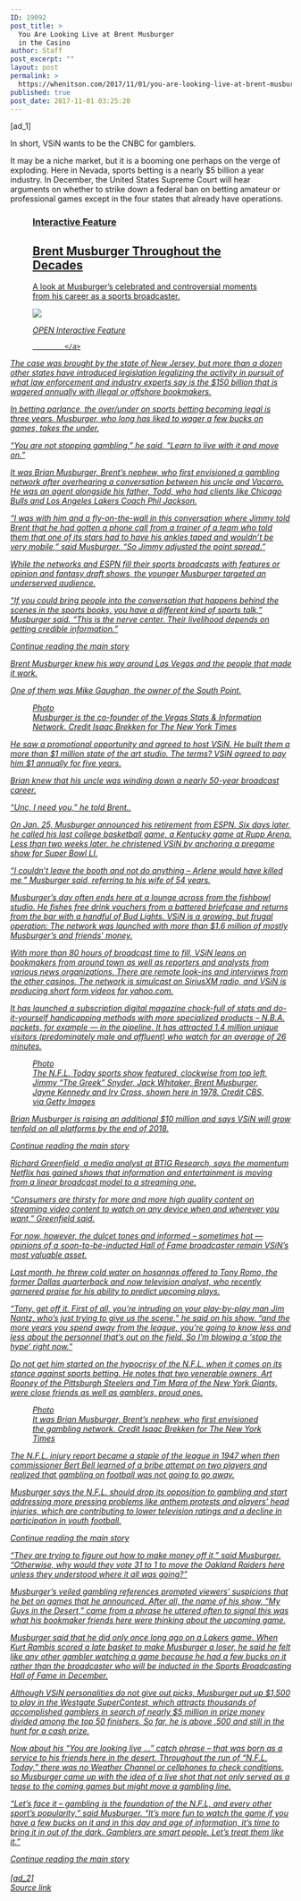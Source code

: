 ```yaml
---
ID: 19092
post_title: >
  You Are Looking Live at Brent Musburger
  in the Casino
author: Staff
post_excerpt: ""
layout: post
permalink: >
  https://whenitson.com/2017/11/01/you-are-looking-live-at-brent-musburger-in-the-casino/
published: true
post_date: 2017-11-01 03:25:20
---
```

 [ad_1]
<br><div>
        <p class="story-body-text story-content" data-para-count="49" data-total-count="1638" id="story-continues-4">In short, VSiN wants to be the CNBC for gamblers.</p><p class="story-body-text story-content" data-para-count="357" data-total-count="1995">It may be a niche market, but it is a booming one perhaps on the verge of exploding. Here in Nevada, sports betting is a nearly $5 billion a year industry. In December, the United States Supreme Court will hear arguments on whether to strike down a federal ban on betting amateur or professional games except in the four states that already have operations.</p> <figure id="01musbergerlisty" class="interactive promo  layout-large"><a href="https://www.nytimes.com/interactive/2017/10/31/sports/01musbergerlisty.html">
                <figcaption class="interactive-caption"><h3 class="interactive-kicker">
                Interactive Feature            </h3>
                        <h2 class="interactive-headline">
                Brent Musburger Throughout the Decades            </h2>
            <p class="interactive-summary">
                A look at Musburger’s celebrated and controversial moments from his career as a sports broadcaster.            </p>
        </figcaption><div class="interactive-image-container">
            <div class="interactive-image">
                <img src="https://static01.nyt.com/images/2017/10/31/sports/31musberger3/31musberger3-master495.jpg"/></div>
            <p>
                <i class="icon sprite-icon interactive-overlay-icon"/>
                                <span class="interactive-overlay-text">
                    OPEN Interactive Feature                </span>
                            </p>
        </div>

            </a>
</figure><p class="story-body-text story-content" data-para-count="277" data-total-count="2272">The case was brought by the state of New Jersey, but more than a dozen other states have introduced legislation legalizing the activity in pursuit of what law enforcement and industry experts say is the $150 billion that is wagered annually with illegal or offshore bookmakers.</p><p class="story-body-text story-content" data-para-count="162" data-total-count="2434">In betting parlance, the over/under on sports betting becoming legal is three years. Musburger, who long has liked to wager a few bucks on games, takes the under.</p><p class="story-body-text story-content" data-para-count="86" data-total-count="2520">“You are not stopping gambling,” he said. “Learn to live with it and move on.”</p><p class="story-body-text story-content" data-para-count="267" data-total-count="2787">It was Brian Musburger, Brent’s nephew, who first envisioned a gambling network after overhearing a conversation between his uncle and Vacarro. He was an agent alongside his father, Todd, who had clients like Chicago Bulls and Los Angeles Lakers Coach Phil Jackson.</p><p class="story-body-text story-content" data-para-count="297" data-total-count="3084">“I was with him and a fly-on-the-wall in this conversation where Jimmy told Brent that he had gotten a phone call from a trainer of a team who told them that one of its stars had to have his ankles taped and wouldn’t be very mobile,” said Musburger. “So Jimmy adjusted the point spread.”</p><p class="story-body-text story-content" data-para-count="162" data-total-count="3246">While the networks and ESPN fill their sports broadcasts with features or opinion and fantasy draft shows, the younger Musburger targeted an underserved audience.</p><p class="story-body-text story-content" data-para-count="253" data-total-count="3499">“If you could bring people into the conversation that happens behind the scenes in the sports books, you have a different kind of sports talk,” Musburger said. “This is the nerve center. Their livelihood depends on getting credible information.”</p><div id="story-ad-2" class="story-ad ad ad-placeholder nocontent robots-nocontent ">
    
Continue reading the main story
</div>
<p class="story-body-text story-content" data-para-count="79" data-total-count="3578" id="story-continues-5">Brent Musburger knew his way around Las Vegas and the people that made it work.</p><p class="story-body-text story-content" data-para-count="59" data-total-count="3637">One of them was Mike Gaughan, the owner of the South Point.</p><figure id="media-100000005525008" class="media photo embedded layout-large-horizontal media-100000005525008 ratio-tall" data-media-action="modal" itemprop="associatedMedia" itemscope="" itemid="https://static01.nyt.com/images/2017/11/01/sports/01MUSBURGERweb2/01MUSBERGERweb2-master675.jpg" itemtype="http://schema.org/ImageObject" aria-label="media" role="group"><span class="visually-hidden">Photo</span>
    <div class="image">
            <img src="https://static01.nyt.com/images/2017/11/01/sports/01MUSBURGERweb2/01MUSBERGERweb2-master675.jpg" alt="" class="media-viewer-candidate" data-mediaviewer-src="https://static01.nyt.com/images/2017/11/01/sports/01MUSBURGERweb2/01MUSBERGERweb2-superJumbo.jpg" data-mediaviewer-caption="Musburger is the co-founder of the Vegas Stats &amp; Information Network." data-mediaviewer-credit="Isaac Brekken for The New York Times" itemprop="url" itemid="https://static01.nyt.com/images/2017/11/01/sports/01MUSBURGERweb2/01MUSBERGERweb2-master675.jpg"/><meta itemprop="height" content="450"/><meta itemprop="width" content="675"/></div>
        <figcaption class="caption" itemprop="caption description"><span class="caption-text">Musburger is the co-founder of the Vegas Stats & Information Network.</span>
                        <span class="credit" itemprop="copyrightHolder">
            <span class="visually-hidden">Credit</span>
            Isaac Brekken for The New York Times        </span>
            </figcaption></figure><p class="story-body-text story-content" data-para-count="181" data-total-count="3818">He saw a promotional opportunity and agreed to host VSiN. He built them a more than $1 million state of the art studio. The terms? VSiN agreed to pay him $1 annually for five years.</p><p class="story-body-text story-content" data-para-count="77" data-total-count="3895">Brian knew that his uncle was winding down a nearly 50-year broadcast career.</p><p class="story-body-text story-content" data-para-count="38" data-total-count="3933">“Unc, I need you,” he told Brent..</p><p class="story-body-text story-content" data-para-count="241" data-total-count="4174">On Jan. 25, Musburger announced his retirement from ESPN. Six days later, he called his last college basketball game, a Kentucky game at Rupp Arena. Less than two weeks later, he christened VSiN by anchoring a pregame show for Super Bowl LI.</p><p class="story-body-text story-content" data-para-count="138" data-total-count="4312">“I couldn’t leave the booth and not do anything – Arlene would have killed me,” Musburger said, referring to his wife of 54 years.</p><p class="story-body-text story-content" data-para-count="329" data-total-count="4641">Musburger’s day often ends here at a lounge across from the fishbowl studio. He fishes free drink vouchers from a battered briefcase and returns from the bar with a handful of Bud Lights. VSiN is a growing, but frugal operation: The network was launched with more than $1.6 million of mostly Musburger’s and friends’ money.</p><p class="story-body-text story-content" data-para-count="323" data-total-count="4964">With more than 80 hours of broadcast time to fill, VSiN leans on bookmakers from around town as well as reporters and analysts from various news organizations. There are remote look-ins and interviews from the other casinos. The network is simulcast on SiriusXM radio, and VSiN is producing short form videos for yahoo.com.</p><p class="story-body-text story-content" data-para-count="310" data-total-count="5274">It has launched a subscription digital magazine chock-full of stats and do-it-yourself handicapping methods with more specialized products – N.B.A. packets, for example — in the pipeline. It has attracted 1.4 million unique visitors (predominately male and affluent) who watch for an average of 26 minutes.</p><figure id="media-100000005525011" class="media photo embedded layout-large-vertical media-100000005525011" data-media-action="modal" itemprop="associatedMedia" itemscope="" itemid="https://static01.nyt.com/images/2017/11/01/sports/01MUSBURGERweb3/01MUSBERGERweb3-blog427.jpg" itemtype="http://schema.org/ImageObject" aria-label="media" role="group"><span class="visually-hidden">Photo</span>
    <div class="image">
            <img src="https://static01.nyt.com/images/2017/11/01/sports/01MUSBURGERweb3/01MUSBERGERweb3-blog427.jpg" alt="" class="media-viewer-candidate" data-mediaviewer-src="https://static01.nyt.com/images/2017/11/01/sports/01MUSBURGERweb3/01MUSBERGERweb3-superJumbo.jpg" data-mediaviewer-caption="The N.F.L. Today sports show featured, clockwise from top left, Jimmy &ldquo;The Greek&rdquo; Snyder, Jack Whitaker, Brent Musburger, Jayne Kennedy and Irv Cross, shown here in 1978." data-mediaviewer-credit="CBS, via Getty Images" itemprop="url" itemid="https://static01.nyt.com/images/2017/11/01/sports/01MUSBURGERweb3/01MUSBERGERweb3-blog427.jpg"/><meta itemprop="height" content="625"/><meta itemprop="width" content="427"/></div>
        <figcaption class="caption" itemprop="caption description"><span class="caption-text">The N.F.L. Today sports show featured, clockwise from top left, Jimmy “The Greek” Snyder, Jack Whitaker, Brent Musburger, Jayne Kennedy and Irv Cross, shown here in 1978.</span>
                        <span class="credit" itemprop="copyrightHolder">
            <span class="visually-hidden">Credit</span>
            CBS, via Getty Images        </span>
            </figcaption></figure><p class="story-body-text story-content" data-para-count="121" data-total-count="5395">Brian Musburger is raising an additional $10 million and says VSiN will grow tenfold on all platforms by the end of 2018.</p><div id="story-ad-3" class="story-ad ad ad-placeholder nocontent robots-nocontent ">
    
Continue reading the main story
</div>
<p class="story-body-text story-content" data-para-count="191" data-total-count="5586" id="story-continues-6">Richard Greenfield, a media analyst at BTIG Research, says the momentum Netflix has gained shows that information and entertainment is moving from a linear broadcast model to a streaming one.</p><p class="story-body-text story-content" data-para-count="161" data-total-count="5747">“Consumers are thirsty for more and more high quality content on streaming video content to watch on any device when and wherever you want,” Greenfield said.</p>

<p class="story-body-text story-content" data-para-count="165" data-total-count="5912">For now, however, the dulcet tones and informed – sometimes hot — opinions of a soon-to-be-inducted Hall of Fame broadcaster remain VSiN’s most valuable asset.</p><p class="story-body-text story-content" data-para-count="195" data-total-count="6107">Last month, he threw cold water on hosannas offered to Tony Romo, the former Dallas quarterback and now television analyst, who recently garnered praise for his ability to predict upcoming plays.</p><p class="story-body-text story-content" data-para-count="346" data-total-count="6453">“Tony, get off it. First of all, you’re intruding on your play-by-play man Jim Nantz, who’s just trying to give us the scene,” he said on his show. “and the more years you spend away from the league, you’re going to know less and less about the personnel that’s out on the field. So I’m blowing a ‘stop the hype’ right now.”</p><p class="story-body-text story-content" data-para-count="268" data-total-count="6721">Do not get him started on the hypocrisy of the N.F.L. when it comes on its stance against sports betting. He notes that two venerable owners, Art Rooney of the Pittsburgh Steelers and Tim Mara of the New York Giants, were close friends as well as gamblers, proud ones.</p><figure id="media-100000005525010" class="media photo embedded layout-large-horizontal media-100000005525010 ratio-tall" data-media-action="modal" itemprop="associatedMedia" itemscope="" itemid="https://static01.nyt.com/images/2017/11/01/sports/01MUSBURGERweb4/01MUSBERGERweb4-master675.jpg" itemtype="http://schema.org/ImageObject" aria-label="media" role="group"><span class="visually-hidden">Photo</span>
    <div class="image">
            <img src="https://static01.nyt.com/images/2017/11/01/sports/01MUSBURGERweb4/01MUSBERGERweb4-master675.jpg" alt="" class="media-viewer-candidate" data-mediaviewer-src="https://static01.nyt.com/images/2017/11/01/sports/01MUSBURGERweb4/01MUSBERGERweb4-superJumbo.jpg" data-mediaviewer-caption="It was Brian Musburger, Brent’s nephew, who first envisioned the gambling network." data-mediaviewer-credit="Isaac Brekken for The New York Times" itemprop="url" itemid="https://static01.nyt.com/images/2017/11/01/sports/01MUSBURGERweb4/01MUSBERGERweb4-master675.jpg"/><meta itemprop="height" content="450"/><meta itemprop="width" content="675"/></div>
        <figcaption class="caption" itemprop="caption description"><span class="caption-text">It was Brian Musburger, Brent’s nephew, who first envisioned the gambling network.</span>
                        <span class="credit" itemprop="copyrightHolder">
            <span class="visually-hidden">Credit</span>
            Isaac Brekken for The New York Times        </span>
            </figcaption></figure><p class="story-body-text story-content" data-para-count="202" data-total-count="6923">The N.F.L. injury report became a staple of the league in 1947 when then commissioner Bert Bell learned of a bribe attempt on two players and realized that gambling on football was not going to go away.</p><p class="story-body-text story-content" data-para-count="260" data-total-count="7183">Musburger says the N.F.L. should drop its opposition to gambling and start addressing more pressing problems like anthem protests and players’ head injuries, which are contributing to lower television ratings and a decline in participation in youth football.</p><div id="story-ad-4" class="story-ad ad ad-placeholder nocontent robots-nocontent ">
    
Continue reading the main story
</div>
<p class="story-body-text story-content" data-para-count="202" data-total-count="7385" id="story-continues-7">“They are trying to figure out how to make money off it,” said Musburger. “Otherwise, why would they vote 31 to 1 to move the Oakland Raiders here unless they understood where it all was going?”</p><p class="story-body-text story-content" data-para-count="299" data-total-count="7684">Musburger’s veiled gambling references prompted viewers’ suspicions that he bet on games that he announced. After all, the name of his show, “My Guys in the Desert,” came from a phrase he uttered often to signal this was what his bookmaker friends here were thinking about the upcoming game.</p><p class="story-body-text story-content" data-para-count="318" data-total-count="8002">Musburger said that he did only once long ago on a Lakers game. When Kurt Rambis scored a late basket to make Musburger a loser, he said he felt like any other gambler watching a game because he had a few bucks on it rather than the broadcaster who will be inducted in the Sports Broadcasting Hall of Fame in December.</p><p class="story-body-text story-content" data-para-count="309" data-total-count="8311">Although VSiN personalities do not give out picks, Musburger put up $1,500 to play in the Westgate SuperContest, which attracts thousands of accomplished gamblers in search of nearly $5 million in prize money divided among the top 50 finishers. So far, he is above .500 and still in the hunt for a cash prize.</p><p class="story-body-text story-content" data-para-count="363" data-total-count="8674">Now about his “You are looking live ...” catch phrase – that was born as a service to his friends here in the desert. Throughout the run of “N.F.L. Today,” there was no Weather Channel or cellphones to check conditions, so Musburger came up with the idea of a live shot that not only served as a tease to the coming games but might move a gambling line.</p><p class="story-body-text story-content" data-para-count="329" data-total-count="9003">“Let’s face it – gambling is the foundation of the N.F.L, and every other sport’s popularity,” said Musburger. “It’s more fun to watch the game if you have a few bucks on it and in this day and age of information, it’s time to bring it in out of the dark. Gamblers are smart people. Let’s treat them like it.”</p>Continue reading the main story
    </div>
<br>[ad_2]
<br><a href="https://www.nytimes.com/2017/10/31/sports/brent-musburger-casino-gambling.html?partner=rss&#038;emc=rss">Source link </a>